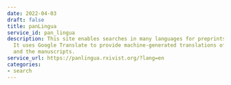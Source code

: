 ```yaml
---
date: 2022-04-03
draft: false
title: panLingua
service_id: pan_lingua
description: This site enables searches in many languages for preprints on bioRxiv.
  It uses Google Translate to provide machine-generated translations of the query
  and the manuscripts.
service_url: https://panlingua.rxivist.org/?lang=en
categories:
- search
---
```



